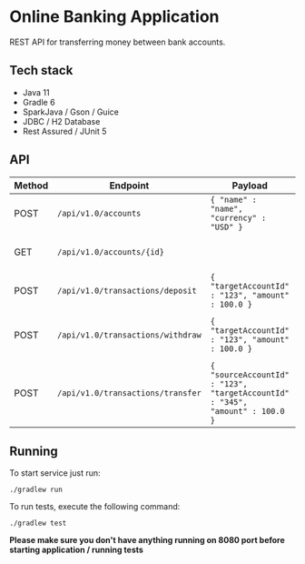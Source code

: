# Online Banking Application

REST API for transferring money between bank accounts.

## Tech stack

- Java 11
- Gradle 6
- SparkJava / Gson / Guice
- JDBC / H2 Database
- Rest Assured / JUnit 5

## API

| Method | Endpoint                          | Payload                                                                                  | Description                                |
|--------|-----------------------------------|------------------------------------------------------------------------------------------|--------------------------------------------|
| POST   | `/api/v1.0/accounts`              | <code>{ "name" : "name", "currency" : "USD" }</code>                                     | Create new account                         |
| GET    | `/api/v1.0/accounts/{id}`         |                                                                                          | Get details about account                  |
| POST   | `/api/v1.0/transactions/deposit`  | <code>{ "targetAccountId" : "123", "amount" : 100.0 }</code>                             | Deposit money to account                   |
| POST   | `/api/v1.0/transactions/withdraw` | <code>{ "targetAccountId" : "123", "amount" : 100.0 }</code>                             | Withdraw money from account                |
| POST   | `/api/v1.0/transactions/transfer` | <code>{ "sourceAccountId" : "123", "targetAccountId" : "345", "amount" : 100.0 }</code>  | Transfer money from one account to another |

## Running
To start service just run:

```
./gradlew run
```

To run tests, execute the following command:

```
./gradlew test
```

**Please make sure you don't have anything running on 8080 port before starting application / running tests**

